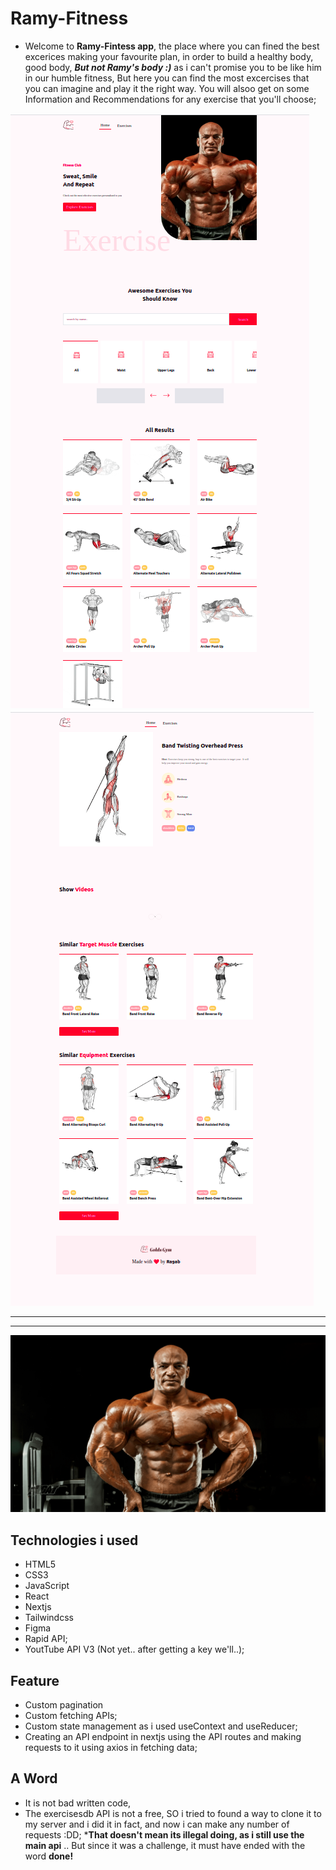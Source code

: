# Ramy-Fitness

- Welcome to **Ramy-Fintess app**, the place where you can fined the best excerices making your favourite plan, in order to build a healthy body, good body, ***But not Ramy's body :)*** as i can't promise you to be like him in our humble fitness, But here you can find the most excercises that you can imagine and play it the right way. You will alsoo get on some Information and Recommendations for any exercise that you'll choose;

![ramy-img](./assets/web.png) 
![ramy-img](./assets/web2.png)

---
---

![ramy-img](./assets/imgs/ramy.png)

## Technologies i used

- HTML5
- CSS3
- JavaScript
- React
- Nextjs
- Tailwindcss
- Figma
- Rapid API;
- YoutTube API V3 (Not yet.. after getting a key we'll..);

## Feature
- Custom pagination
- Custom fetching APIs;
- Custom state management as i used useContext and useReducer;
- Creating an API endpoint in nextjs using the API routes and making requests to it using axios in fetching data;

## A Word
- It is not bad written code, 
- The exercisesdb API is not a free, SO i tried to found a way to clone it to my server and i did it in fact, and
now i can make any number of requests :DD; ***That doesn't mean its illegal doing, as i still use the main api**
 .. But since it was a challenge, it must have ended with the word **done!**